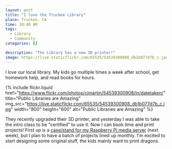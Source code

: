 ```yaml
---
layout: post
title: "I love the Truckee Library"
place: Truckee, CA
time: 10:48 AM
tags:
  - Library
  - Community
categories: []

description: "The Library has a new 3D printer!"
image: https://live.staticflickr.com/65535/54539300908_db1b077d7b_c.jpg
---
```


I love our local library. My kids go multiple times a week after school, get homework help, and read books for hours.

{% include flickr.liquid
  href="https://www.flickr.com/photos/cjmartin/54539300908/in/datetaken/"
  title="Public Libraries are Amazing"
  img_src="https://live.staticflickr.com/65535/54539300908_db1b077d7b_c.jpg"
  width="800"
  height="600"
  alt="Public Libraries are Amazing"
%}

They recently upgraded their 3D printer, and yesterday I was able to take the intro class to be "certified" to use it. Now I can book time and print projects! First up is a [case/stand for my Raspberry Pi media server](https://www.thingiverse.com/thing:1601055) (next week), but I plan to have a batch of projects lined up monthly. I'm excited to start designing some original stuff, the kids mainly want to print dragons.